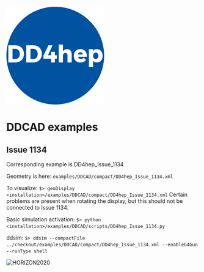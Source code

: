 ![DDCore](../../doc/logo_small.png)

DDCAD examples
==============

## Issue 1134
Corresponding example is DD4hep_Issue_1134

Geometry is here:  `examples/DDCAD/compact/DD4hep_Issue_1134.xml`

To visualize: `$> geoDisplay <installation>/examples/DDCAD/compact/DD4hep_Issue_1134.xml`
Certain problems are present when rotating the display, but this should not be connected to Issue 1134.

Basic simulation activation: `$> python <installation>/examples/DDCAD/scripts/DD4hep_Issue_1134.py`

ddsim: `$> ddsim --compactFile ../checkout/examples/DDCAD/compact/DD4hep_Issue_1134.xml --enableG4Gun --runType shell`


![HORIZON2020](../doc/usermanuals/DD4hep/figures/AIDA-2020.png)
